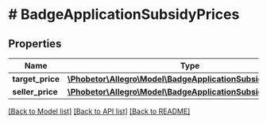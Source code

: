 # # BadgeApplicationSubsidyPrices

## Properties

Name | Type | Description | Notes
------------ | ------------- | ------------- | -------------
**target_price** | [**\Phobetor\Allegro\Model\BadgeApplicationSubsidyTargetPrice**](BadgeApplicationSubsidyTargetPrice.md) |  | [optional]
**seller_price** | [**\Phobetor\Allegro\Model\BadgeApplicationSubsidySellerPrice**](BadgeApplicationSubsidySellerPrice.md) |  | [optional]

[[Back to Model list]](../../README.md#models) [[Back to API list]](../../README.md#endpoints) [[Back to README]](../../README.md)
